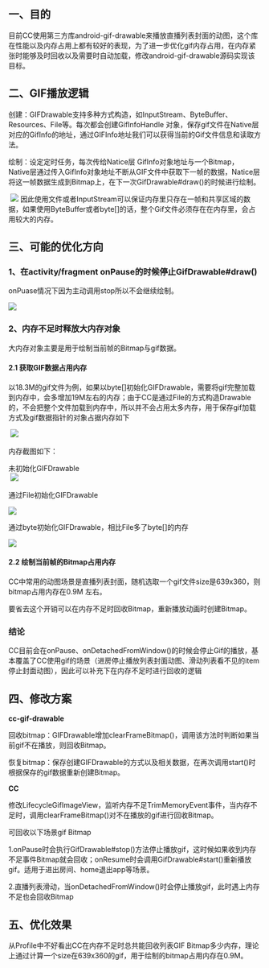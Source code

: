 ## 一、目的

目前CC使用第三方库android-gif-drawable来播放直播列表封面的动图，这个库在性能以及内存占用上都有较好的表现，为了进一步优化gif内存占用，在内存紧张时能够及时回收以及需要时自动加载，修改android-gif-drawable源码实现该目标。

## 二、GIF播放逻辑

创建：GIFDrawable支持多种方式构造，如InputStream、ByteBuffer、Resources、File等。每次都会创建GifInfoHandle 对象，保存gif文件在Native层对应的GifInfo的地址，通过GIFInfo地址我们可以获得当前的Gif文件信息和读取方法。

绘制：设定定时任务，每次传给Natice层 GifInfo对象地址与一个Bitmap， Native层通过传入GifInfo对象地址不断从GIF文件中获取下一帧的数据，Natice层将这一帧数据生成到Bitmap上，在下一次GifDrawable#draw()的时候进行绘制。

 ![](assets/Pasted%20image%2020240530141943.png)
因此使用文件或者InputStream可以保证内存里只存在一帧和共享区域的数据，如果使用ByteBuffer或者byte[]的话，整个Gif文件必须存在在内存里，会占用较大的内存。

## 三、可能的优化方向

### 1、在activity/fragment onPause的时候停止GifDrawable#draw()

onPuase情况下因为主动调用stop所以不会继续绘制。

![](assets/Pasted%20image%2020240530141951.png)
### 2、内存不足时释放大内存对象

大内存对象主要是用于绘制当前帧的Bitmap与gif数据。

#### 2.1 获取GIF数据占用内存

以18.3M的gif文件为例，如果以byte[]初始化GIFDrawable，需要将gif完整加载到内存中，会多增加19M左右的内存；由于CC是通过File的方式构造Drawable的，不会把整个文件加载到内存中，所以并不会占用太多内存，用于保存gif加载方式及gif数据指针的对象占据内存如下

 ![](assets/Pasted%20image%2020240530142005.png)

内存截图如下：

未初始化GIFDrawable  
 ![](assets/Pasted%20image%2020240530142011.png)

通过File初始化GIFDrawable

![](assets/Pasted%20image%2020240530142019.png)

通过byte初始化GIFDrawable，相比File多了byte[]的内存

![](assets/Pasted%20image%2020240530142026.png)

#### 2.2 绘制当前帧的Bitmap占用内存

CC中常用的动图场景是直播列表封面，随机选取一个gif文件size是639x360，则bitmap占用内存在0.9M 左右。

要省去这个开销可以在内存不足时回收Bitmap，重新播放动画时创建Bitmap。

### 结论

CC目前会在onPause、onDetachedFromWindow()的时候会停止Gif的播放，基本覆盖了CC使用gif的场景（进房停止播放列表封面动图、滑动列表看不见的item停止封面动图），因此可以补充下在内存不足时进行回收的逻辑

## 四、修改方案

**cc-gif-drawable**

回收bitmap：GIFDrawable增加clearFrameBitmap()，调用该方法时判断如果当前gif不在播放，则回收Bitmap。

恢复bitmap：保存创建GIFDrawable的方式以及相关数据，在再次调用start()时根据保存的gif数据重新创建Bitmap。

**CC**

修改LifecycleGifImageView，监听内存不足TrimMemoryEvent事件，当内存不足时，调用clearFrameBitmap()对不在播放的gif进行回收Bitmap。

可回收以下场景gif Bitmap

1.onPause时会执行GifDrawable#stop()方法停止播放gif，这时候如果收到内存不足事件Bitmap就会回收；onResume时会调用GifDrawable#start()重新播放gif。适用于进出房间、home退出app等场景。

2.直播列表滑动，当onDetachedFromWindow()时会停止播放gif，此时遇上内存不足也会回收Bitmap

##   五、优化效果

从Profile中不好看出CC在内存不足时总共能回收列表GIF Bitmap多少内存，理论上通过计算一个size在639x360的gif，用于绘制的bitmap占用内存在0.9M。